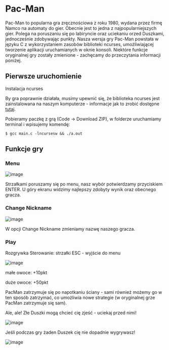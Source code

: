 # Pac-Man
Pac-Man to popularna gra zręcznościowa z roku 1980, wydana przez firmę Namco na automaty do gier. Obecnie jest to jedna z najpopularniejszych gier. Polega na poruszaniu się po labiryncie oraz uciekaniu orzed Duszkami, jednocześnie zdobywając punkty.
Nasza wersja gry Pac-Man powstała w języku C z wykorzystaniem zasobów biblioteki ncurses, umożliwiającej tworzenie aplikacji uruchamianych w oknie konsoli. Niektóre funkcje oryginalnej gry zostały zmienione - zachęcamy do przeczytania informacji poniżej.
## Pierwsze uruchomienie
Instalacja ncurses

By gra poprawnie działała, musimy upewnić się, że biblioteka ncurses jest zainstalowana na naszym komputerze - informacje jak to zrobić dostępne <a href="https://invisible-island.net/ncurses/#downloads">tutaj</a>.

Pobieramy paczkę z grą (Code -> Download ZIP), w folderze uruchamiamy terminal i wpisujemy komendę:

`$ gcc main.c -lncursesw && ./a.out`


## Funkcje gry

### Menu

![image](https://user-images.githubusercontent.com/43135879/175037411-a8562e27-8380-44ad-b03c-4bb1d7f714e1.png)

Strzałkami poruszamy się po menu, nasz wybór potwierdzamy przyciskiem ENTER.
U góry ekranu widzimy najlepszy zdobyty wynik oraz obecnego gracza.

### Change Nickname

![image](https://user-images.githubusercontent.com/43135879/175037577-8b3ba345-2077-4c26-bcac-49c882dfa3d4.png)

W opcji Change Nickname zmieniamy nazwę naszego gracza.


### Play
Rozgrywka
Sterowanie: strzałki
ESC - wyjście do menu

![image](https://user-images.githubusercontent.com/43135879/175037708-36d21e2f-c522-4815-af86-ef087de86fdf.png)


małe owoce: +10pkt

duże owoce: +50pkt

PacMan zatrzymuje się po napotkaniu ściany - sami również możemy go w ten sposób zatrzymać, co umożliwia nowe strategie (w oryginalnej grze PacMan zatrzymuje się sam).

Ale, ale! Złe Duszki mogą chcieć cię zjeść - uciekaj przed nimi!

![image](https://user-images.githubusercontent.com/43135879/175038004-af0a2a4e-731d-4def-b0b5-cf10041df613.png)

Jeśli podczas gry żaden Duszek cię nie dopadnie wygrywasz!

![image](https://user-images.githubusercontent.com/43135879/175039093-0737326e-9018-4a27-b269-377e5df9b717.png)



